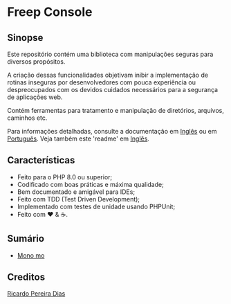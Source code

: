 # Freep Console

## Sinopse

Este repositório contém uma biblioteca com manipulações seguras para diversos propósitos. 

A criação dessas funcionalidades objetivam inibir a implementação de rotinas inseguras por desenvolvedores com pouca experiência ou despreocupados com os devidos cuidados necessários para a segurança de aplicações web.  

Contém ferramentas para tratamento e manipulação de diretórios, arquivos, caminhos etc.

Para informações detalhadas, consulte a documentação em [Inglês](../en/index.md) ou em [Português](indice.md). Veja também este 'readme' em [Inglês](../../readme.md).

## Características

- Feito para o PHP 8.0 ou superior;
- Codificado com boas práticas e máxima qualidade;
- Bem documentado e amigável para IDEs;
- Feito com TDD (Test Driven Development);
- Implementado com testes de unidade usando PHPUnit;
- Feito com :heart: &amp; :coffee:.

## Sumário

-  [Mono mo](docs/en/01-monomono.md)

## Creditos

[Ricardo Pereira Dias](https://www.ricardopedias.com.br)
